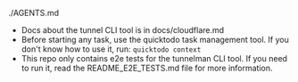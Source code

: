 ./AGENTS.md

- Docs about the tunnel CLI tool is in docs/cloudflare.md
- Before starting any task, use the quicktodo task management tool. If you don't know how to use it, run: `quicktodo context`
- This repo only contains e2e tests for the tunnelman CLI tool. If you need to run it, read the README_E2E_TESTS.md file for more information.
